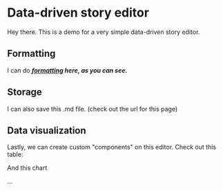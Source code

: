 # Data-driven story editor

Hey there. This is a demo for a very simple data-driven story editor.





<FlatUiTable url="https://storage.openspending.org/alberta-budget/__os_imported__alberta_total.csv" />



## Formatting

I can do  ***<u>formatting</u> here, as you can see.***

## Storage

I can also save this .md file. (check out the url for this page)

## Data visualization

Lastly, we can create custom "components" on this editor. Check out this table:

<FlatUiTable url="https://storage.openspending.org/alberta-budget/__os_imported__alberta_total.csv" />

And this chart

<LineChart data="https://raw.githubusercontent.com/datasets/oil-prices/main/data/wti-year.csv" xAxis="Date" yAxis="Price" />

...